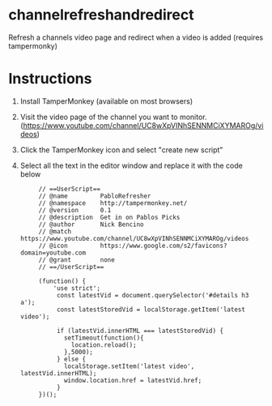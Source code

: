 # channelrefreshandredirect
Refresh a channels video page and redirect when a video is added (requires tampermonky)

# Instructions
1. Install TamperMonkey (available on most browsers)
2. Visit the video page of the channel you want to monitor. (https://www.youtube.com/channel/UC8wXpVINhSENNMCiXYMAROg/videos)
3. Click the TamperMonkey icon and select "create new script"
4. Select all the text in the editor window and replace it with the code below


            // ==UserScript==
            // @name         PabloRefresher
            // @namespace    http://tampermonkey.net/
            // @version      0.1
            // @description  Get in on Pablos Picks
            // @author       Nick Bencino
            // @match        https://www.youtube.com/channel/UC8wXpVINhSENNMCiXYMAROg/videos
            // @icon         https://www.google.com/s2/favicons?domain=youtube.com
            // @grant        none
            // ==/UserScript==

            (function() {
                'use strict';
                 const latestVid = document.querySelector('#details h3 a');
                 const latestStoredVid = localStorage.getItem('latest video');

                 if (latestVid.innerHTML === latestStoredVid) {
                   setTimeout(function(){
                     location.reload();
                   },5000);
                 } else {
                   localStorage.setItem('latest video', latestVid.innerHTML);
                   window.location.href = latestVid.href;
                 }
            })();
